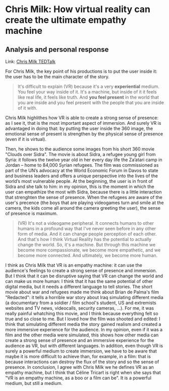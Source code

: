 # Chris Milk: How virtual reality can create the ultimate empathy machine
## Analysis and personal response

Link: [Chris Milk TEDTalk](https://www.ted.com/talks/chris_milk_how_virtual_reality_can_create_the_ultimate_empathy_machine?language=yi)

For Chris Milk, the key point of his productions is to put the user inside it: the user has to be the main character of the story.

>It's difficult to explain (VR) because it's a very **experiential** medium. You feel your way inside of it. It's a machine, but inside of it it feels like real life, it feels like truth. And **you feel present** in the world that you are inside and you feel present with the people that you are inside of it with. 

Chris Milk highlithes how VR is able to create a strong sense of presence: as I see it, that is the most important aspect of immersion. And surely VR is advantaged in doing that:
by putting the user inside the 360 image, the emotional sense of present is strengthen by the physical sense of presence (even if it is virtual).

Then, he shows to the audience some images from his short 360 movie "Clouds over Sidra". The movie is about Sidra, a refugee young girl from Syria: it follows the twelve year old in her every day life the Za’atari camp in Jordan – home to 84,000 Syrian refugees. The film was commissioned as part of the UN’s advocacy at the World Economic Forum in Davos to state and business leaders and offers a unique perspective into the lives of the world’s most vulnerable people. 
At the beginning, the user is in front of Sidra and she talk to him: in my opinion, this is the moment in which the user can empathize the most with Sidra, because there is a little interaction that strenghten the sense of presence. When the refugees are aware of the user's precence (the boys that are playing videogames turn and smile at the camera, the kids come all around the camera greeting the user), the sense of presence is maximum.

>(VR) It's not a videogame peripheral. It connects humans to other humans in a profound way that I've never seen before in any other form of media. And it can change people perception of each other. And that's how I think Virtual Reality has the potential to actually change the world.
>So, it's a machine. But through this machine we become more compassionate, we become more empathetic, and we become more connected. And ultimately, we become more human.

I think as Chris Milk that VR is an empathy machine: it can use the audience's feelings to create a strong sense of presence and immersion. But I think that it can be disruptive saying that VR can change the world and can make us more human: I think that it has the same potential of other digital media, but it needs a different language to tell stories. 
The short movie about war and refugees made me think about Brian de Palma's film "Redacted": it tells a horrible war story about Iraq simulating different media (a documentary from a soldier / film school's student, US and extremists websites and TV news, videocalls, security cameras, ...). For me, it was really painful whatching this movie, and I think because everything felt so true and so close to me. But I loved how the film was shooted and edited: I think that simulating different media the story gained realism and created a more immersive experience for the audience. In my opinion, even if it was a film and the other media were simulated, this shows how other media can create a strong sense of presence and an immersive experience for the audience as VR, but with different languages. 
In addition, even though VR is surely a powerful medium to create immersion, we have to be aware that maybe it is more difficult to achieve than, for example, in a film: that is because interactions can destroy the flux of the story and so the sense of presence.
In conclusion, I agree with Chris Milk we he defines VR as an empathy machine, but I think that Céline Tricart is right when she says that "VR is an empathy machine, as a boo or a film can be". It is a powerful medium, but still a medium.
